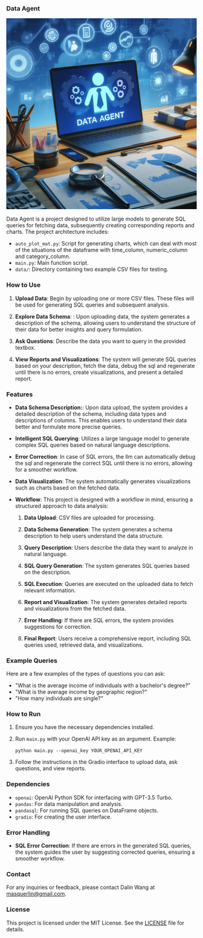 ### Data Agent

![Example Image](images/agent.png)

Data Agent is a project designed to utilize large models to generate SQL queries for fetching data, subsequently creating corresponding reports and charts. The project architecture includes:

- `auto_plot_mat.py`: Script for generating charts, which can deal with most of the situations of the dataframe with time_column, numeric_column and category_column.
- `main.py`: Main function script.
- `data/`: Directory containing two example CSV files for testing.

### How to Use

1. **Upload Data**: Begin by uploading one or more CSV files. These files will be used for generating SQL queries and subsequent analysis.

2. **Explore Data Schema**: : Upon uploading data, the system generates a description of the schema, allowing users to understand the structure of their data for better insights and query formulation.

3. **Ask Questions**: Describe the data you want to query in the provided textbox.

4. **View Reports and Visualizations**: The system will generate SQL queries based on your description, fetch the data, debug the sql and regenerate until there is no errors, create visualizations, and present a detailed report.

### Features
- **Data Schema Description:**: Upon data upload, the system provides a detailed description of the schema, including data types and descriptions of columns. This enables users to understand their data better and formulate more precise queries.

- **Intelligent SQL Querying**: Utilizes a large language model to generate complex SQL queries based on natural language descriptions.

- **Error Correction**: In case of SQL errors, the llm can automatically debug the sql and regenerate the correct SQL until there is no errors, allowing for a smoother workflow.

- **Data Visualization**: The system automatically generates visualizations such as charts based on the fetched data.



- **Workflow**: This project is designed with a workflow in mind, ensuring a structured approach to data analysis:

  1. **Data Upload**: CSV files are uploaded for processing.

  2. **Data Schema Generation**: The system generates a schema description to help users understand the data structure.

  3. **Query Description**: Users describe the data they want to analyze in natural language.
  
  4. **SQL Query Generation**: The system generates SQL queries based on the description.
  
  5. **SQL Execution**: Queries are executed on the uploaded data to fetch relevant information.
  
  6. **Report and Visualization**: The system generates detailed reports and visualizations from the fetched data.
  
  7. **Error Handling**: If there are SQL errors, the system provides suggestions for correction.
  
  8. **Final Report**: Users receive a comprehensive report, including SQL queries used, retrieved data, and visualizations.

### Example Queries

Here are a few examples of the types of questions you can ask:

- "What is the average income of individuals with a bachelor's degree?"
- "What is the average income by geographic region?"
- "How many individuals are single?"

### How to Run

1. Ensure you have the necessary dependencies installed.
   
2. Run `main.py` with your OpenAI API key as an argument. Example:
   ```
   python main.py --openai_key YOUR_OPENAI_API_KEY
   ```

3. Follow the instructions in the Gradio interface to upload data, ask questions, and view reports.

### Dependencies

- `openai`: OpenAI Python SDK for interfacing with GPT-3.5 Turbo.
- `pandas`: For data manipulation and analysis.
- `pandasql`: For running SQL queries on DataFrame objects.
- `gradio`: For creating the user interface.

### Error Handling

- **SQL Error Correction**: If there are errors in the generated SQL queries, the system guides the user by suggesting corrected queries, ensuring a smoother workflow.


### Contact

For any inquiries or feedback, please contact Dalin Wang  at masquerlin@gmail.com.

### License

This project is licensed under the MIT License. See the [LICENSE](LICENSE) file for details.